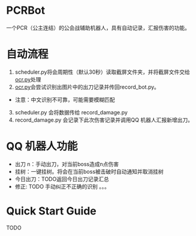# PCRBot
   一个PCR（公主连结）的公会战辅助机器人，具有自动记录，汇报伤害的功能。
   
# 自动流程

1. scheduler.py将会周期性（默认30秒）读取截屏文件夹，并将截屏文件交给[ocr.py](https://github.com/zjdavid/PCRBot/blob/master/pcr/plugins/ocr.py)处理
2. [ocr.py](https://github.com/zjdavid/PCRBot/blob/master/pcr/plugins/ocr.py)会尝试识别出图片中的出刀记录并传回record_bot.py。
- 注意：中文识别不可靠，可能需要模糊匹配
3. scheduler.py 会将数据传给 record_damage.py
4. record_damage.py 会记录下此次伤害记录并调用QQ 机器人汇报新增出刀。

# QQ 机器人功能


- 出刀 n：手动出刀，对当前boss造成n点伤害
- 挂树：一键挂树。将会在当前boss被击破时自动通知并取消挂树
- 今日出刀：TODO返回今日出刀记录汇总
- 修正: TODO 手动纠正不正确的识别
。。。

# Quick Start Guide
TODO
